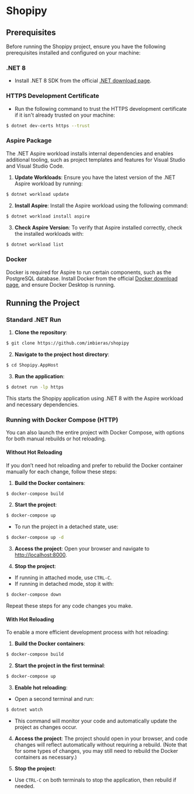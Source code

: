 # Shopipy

## Prerequisites

Before running the Shopipy project, ensure you have the following prerequisites installed and configured on your
machine:

### .NET 8

- Install .NET 8 SDK from the official [.NET download page](https://dotnet.microsoft.com/download).

### HTTPS Development Certificate

- Run the following command to trust the HTTPS development certificate if it isn't already trusted on your machine:

```bash
$ dotnet dev-certs https --trust
```

### Aspire Package

The .NET Aspire workload installs internal dependencies and enables additional tooling, such as project templates and
features for Visual Studio and Visual Studio Code.

1. **Update Workloads**: Ensure you have the latest version of the .NET Aspire workload by running:

```bash
$ dotnet workload update
```

2. **Install Aspire**: Install the Aspire workload using the following command:

```bash
$ dotnet workload install aspire
```

3. **Check Aspire Version**: To verify that Aspire installed correctly, check the installed workloads with:

```bash
$ dotnet workload list
```

### Docker

Docker is required for Aspire to run certain components, such as the PostgreSQL database. Install Docker from the
official [Docker download page](https://www.docker.com/), and ensure Docker Desktop is running.

## Running the Project

### Standard .NET Run

1. **Clone the repository**:

```bash
$ git clone https://github.com/imbieras/shopipy
```

2. **Navigate to the project host directory**:

```bash
$ cd Shopipy.AppHost 
```

3. **Run the application**:

```bash
$ dotnet run -lp https
```

This starts the Shopipy application using .NET 8 with the Aspire workload and necessary dependencies.

### Running with Docker Compose (HTTP)

You can also launch the entire project with Docker Compose, with options for both manual rebuilds or hot reloading.

#### Without Hot Reloading

If you don’t need hot reloading and prefer to rebuild the Docker container manually for each change, follow these steps:

1. **Build the Docker containers**:

```bash
$ docker-compose build
```

2. **Start the project**:

```bash
$ docker-compose up
```

- To run the project in a detached state, use:

 ```bash
 $ docker-compose up -d
 ```

3. **Access the project**: Open your browser and navigate to [http://localhost:8000](http://localhost:8000).

4. **Stop the project**:

- If running in attached mode, use `CTRL-C`.
- If running in detached mode, stop it with:

 ```bash
 $ docker-compose down
 ```

Repeat these steps for any code changes you make.

#### With Hot Reloading

To enable a more efficient development process with hot reloading:

1. **Build the Docker containers**:

```bash
$ docker-compose build
```

2. **Start the project in the first terminal**:

```bash
$ docker-compose up
```

3. **Enable hot reloading**:

- Open a second terminal and run:

 ```bash
 $ dotnet watch
 ```

- This command will monitor your code and automatically update the project as changes occur.

4. **Access the project**: The project should open in your browser, and code changes will reflect automatically without
   requiring a rebuild. (Note that for some types of changes, you may still need to rebuild the Docker containers as
   necessary.)

5. **Stop the project**:

- Use `CTRL-C` on both terminals to stop the application, then rebuild if needed.